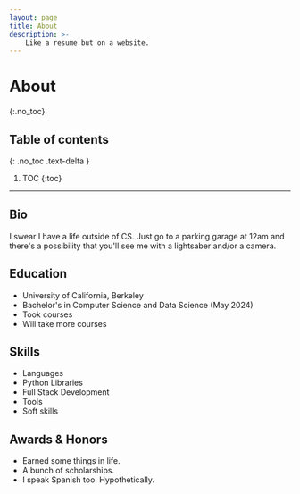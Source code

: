 ```yaml
---
layout: page
title: About
description: >-
    Like a resume but on a website.
---
```


# About
{:.no_toc}

## Table of contents
{: .no_toc .text-delta }

1. TOC
{:toc}

---

## Bio

I swear I have a life outside of CS. Just go to a parking garage at 12am and there's a possibility that you'll see me with a lightsaber and/or a camera.

## Education

- University of California, Berkeley
- Bachelor's in Computer Science and Data Science (May 2024)
- Took courses
- Will take more courses

## Skills

- Languages
- Python Libraries
- Full Stack Development
- Tools
- Soft skills 

## Awards & Honors

- Earned some things in life.
- A bunch of scholarships.
- I speak Spanish too. Hypothetically.
